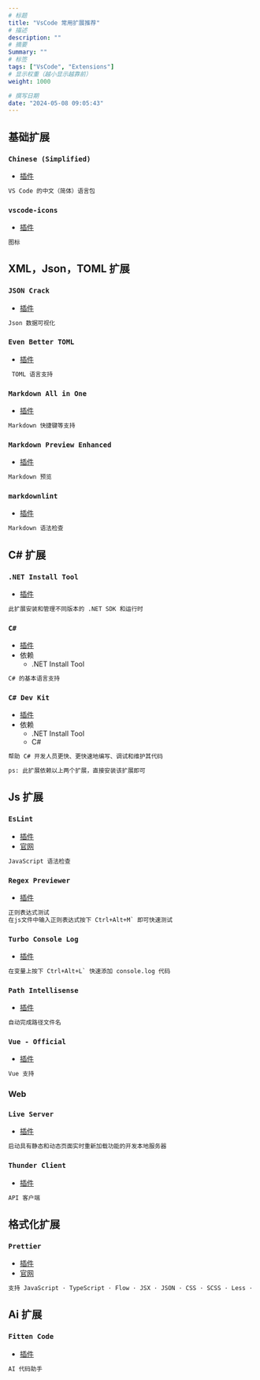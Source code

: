 ```yaml
---
# 标题
title: "VsCode 常用扩展推荐"
# 描述
description: ""
# 摘要
Summary: ""
# 标签
tags: ["VsCode", "Extensions"]
# 显示权重（越小显示越靠前）
weight: 1000

# 撰写日期
date: "2024-05-08 09:05:43"
---
```


## 基础扩展

### `Chinese (Simplified)`

- [插件](https://marketplace.visualstudio.com/items?itemName=MS-CEINTL.vscode-language-pack-zh-hans)

```txt
VS Code 的中文（简体）语言包
```

### `vscode-icons`

- [插件](https://marketplace.visualstudio.com/items?itemName=vscode-icons-team.vscode-icons)

```txt
图标
```

## XML，Json，TOML 扩展

### `JSON Crack`

- [插件](https://marketplace.visualstudio.com/items?itemName=AykutSarac.jsoncrack-vscode)

```txt
Json 数据可视化
```

### `Even Better TOML`

- [插件](https://marketplace.visualstudio.com/items?itemName=tamasfe.even-better-toml)

```txt
 TOML 语言支持
```

### `Markdown All in One`

- [插件](https://marketplace.visualstudio.com/items?itemName=yzhang.markdown-all-in-one#keyboard-shortcuts)

```txt
Markdown 快捷键等支持
```

### `Markdown Preview Enhanced`

- [插件](https://marketplace.visualstudio.com/items?itemName=shd101wyy.markdown-preview-enhanced)

```txt
Markdown 预览
```

### `markdownlint`

- [插件](https://marketplace.visualstudio.com/items?itemName=DavidAnson.vscode-markdownlint)

```txt
Markdown 语法检查
```

## C# 扩展

### `.NET Install Tool`

- [插件](https://marketplace.visualstudio.com/items?itemName=ms-dotnettools.vscode-dotnet-runtime)

```txt
此扩展安装和管理不同版本的 .NET SDK 和运行时
```

### `C#`

- [插件](https://marketplace.visualstudio.com/items?itemName=ms-dotnettools.csharp)
- 依赖
  - .NET Install Tool

```txt
C# 的基本语言支持
```

### `C# Dev Kit`

- [插件](https://marketplace.visualstudio.com/items?itemName=ms-dotnettools.csdevkit)
- 依赖
  - .NET Install Tool
  - C#

```txt
帮助 C# 开发人员更快、更快速地编写、调试和维护其代码

ps: 此扩展依赖以上两个扩展，直接安装该扩展即可
```

## Js 扩展

### `EsLint`

- [插件](https://marketplace.visualstudio.com/items?itemName=dbaeumer.vscode-eslint)
- [官网](https://eslint.org/)

```txt
JavaScript 语法检查
```

### `Regex Previewer`

- [插件](https://marketplace.visualstudio.com/items?itemName=chrmarti.regex)

```txt
正则表达式测试
在js文件中输入正则表达式按下 Ctrl+Alt+M` 即可快速测试
```

### `Turbo Console Log`

- [插件](https://marketplace.visualstudio.com/items?itemName=ChakrounAnas.turbo-console-log)

```txt
在变量上按下 Ctrl+Alt+L` 快速添加 console.log 代码
```

### `Path Intellisense`

- [插件](https://marketplace.visualstudio.com/items?itemName=christian-kohler.path-intellisense)

```txt
自动完成路径文件名
```

### `Vue - Official`

- [插件](https://marketplace.visualstudio.com/items?itemName=Vue.volar)

```txt
Vue 支持
```

### Web

### `Live Server`

- [插件](https://marketplace.visualstudio.com/items?itemName=ritwickdey.LiveServer)

```txt
启动具有静态和动态页面实时重新加载功能的开发本地服务器
```

### `Thunder Client`

- [插件](https://marketplace.visualstudio.com/items?itemName=rangav.vscode-thunder-client)

```txt
API 客户端
```

## 格式化扩展

### `Prettier`

- [插件](https://marketplace.visualstudio.com/items?itemName=esbenp.prettier-vscode)
- [官网](https://prettier.io/)

```txt
支持 JavaScript · TypeScript · Flow · JSX · JSON · CSS · SCSS · Less · HTML · Vue · Angular HANDLEBARS · Ember · Glimmer · GraphQL · Markdown · YAML 代码格式化
```

## Ai 扩展

### `Fitten Code`

- [插件](https://marketplace.visualstudio.com/items?itemName=FittenTech.Fitten-Code#fitten-code-%E4%BD%A0%E7%9A%84%E4%B8%93%E4%B8%9A-ai-%E4%BB%A3%E7%A0%81%E5%8A%A9%E6%89%8B)

```txt
AI 代码助手
```
